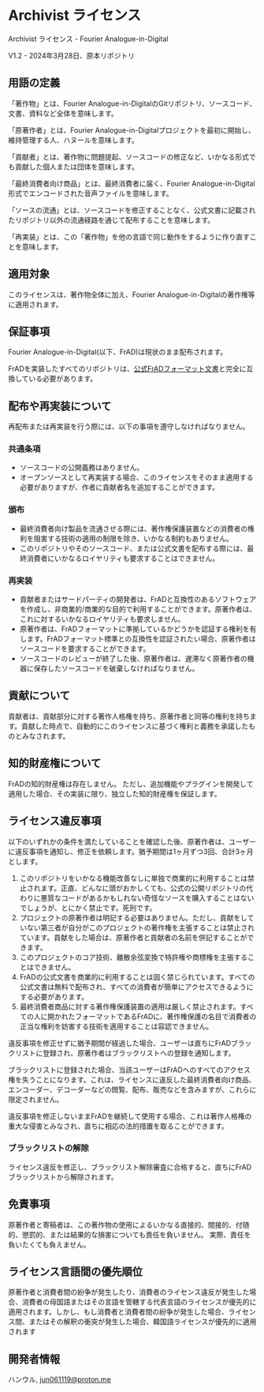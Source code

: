 # Archivist ライセンス

Archivist ライセンス - Fourier Analogue-in-Digital

V1.2 - 2024年3月28日、原本リポジトリ

## 用語の定義

「著作物」とは、Fourier Analogue-in-DigitalのGitリポジトリ、ソースコード、文書、資料など全体を意味します。

「原著作者」とは、Fourier Analogue-in-Digitalプロジェクトを最初に開始し、維持管理する人、ハヌールを意味します。

「貢献者」とは、著作物に問題提起、ソースコードの修正など、いかなる形式でも貢献した個人または団体を意味します。

「最終消費者向け商品」とは、最終消費者に届く、Fourier Analogue-in-Digital形式でエンコードされた音声ファイルを意味します。

「ソースの流通」とは、ソースコードを修正することなく、公式文書に記載されたリポジトリ以外の流通経路を通じて配布することを意味します。

「再実装」とは、この「著作物」を他の言語で同じ動作をするように作り直すことを意味します。

## 適用対象

このライセンスは、著作物全体に加え、Fourier Analogue-in-Digitalの著作権等に適用されます。

## 保証事項

Fourier Analogue-in-Digital(以下、FrAD)は現状のまま配布されます。

FrADを実装したすべてのリポジトリは、[公式FrADフォーマット文書](https://mikhael-openworkspace.notion.site/Format-specs-727affae8db043f2b50372d91d534368?pvs=4)と完全に互換している必要があります。

## 配布や再実装について

再配布または再実装を行う際には、以下の事項を遵守しなければなりません。

### 共通条項

- ソースコードの公開義務はありません。
- オープンソースとして再実装する場合、このライセンスをそのまま適用する必要がありますが、作者に貢献者名を追加することができます。

### 頒布

- 最終消費者向け製品を流通させる際には、著作権保護装置などの消費者の権利を阻害する技術の適用の制限を除き、いかなる制約もありません。
- このリポジトリやそのソースコード、または公式文書を配布する際には、最終消費者にいかなるロイヤリティも要求することはできません。

### 再実装

- 貢献者またはサードパーティの開発者は、FrADと互換性のあるソフトウェアを作成し、非商業的/商業的な目的で利用することができます。原著作者は、これに対するいかなるロイヤリティも要求しません。
- 原著作者は、FrADフォーマットに準拠しているかどうかを認証する権利を有します。FrADフォーマット標準との互換性を認証されたい場合、原著作者はソースコードを要求することができます。
- ソースコードのレビューが終了した後、原著作者は、遅滞なく原著作者の機器に保存したソースコードを破棄しなければなりません。

## 貢献について

貢献者は、貢献部分に対する著作人格権を持ち、原著作者と同等の権利を持ちます。貢献した時点で、自動的にこのライセンスに基づく権利と義務を承諾したものとみなされます。

## 知的財産権について

FrADの知的財産権は存在しません。 ただし、追加機能やプラグインを開発して適用した場合、その実装に限り、独立した知的財産権を保証します。

## ライセンス違反事項

以下のいずれかの条件を満たしていることを確認した後、原著作者は、ユーザーに違反事項を通知し、修正を依頼します。猶予期間は1ヶ月ずつ3回、合計3ヶ月とします。

1. このリポジトリをいかなる機能改善なしに単独で商業的に利用することは禁止されます。正直、どんなに頭がおかしくても、公式の公開リポジトリの代わりに悪質なコードがあるかもしれない奇怪なソースを購入することはないでしょうが、とにかく禁止です。死刑です。
2. プロジェクトの原著作者は明記する必要はありません。ただし、貢献をしていない第三者が自分がこのプロジェクトの著作権を主張することは禁止されています。貢献をした場合は、原著作者と貢献者の名前を併記することができます。
3. このプロジェクトのコア技術、離散余弦変換で特許権や商標権を主張することはできません。
4. FrADの公式文書を商業的に利用することは固く禁じられています。すべての公式文書は無料で配布され、すべての消費者が簡単にアクセスできるようにする必要があります。
5. 最終消費者商品に対する著作権保護装置の適用は厳しく禁止されます。すべての人に開かれたフォーマットであるFrADに、著作権保護の名目で消費者の正当な権利を妨害する技術を適用することは容認できません。

違反事項を修正せずに猶予期間が経過した場合、ユーザーは直ちにFrADブラックリストに登録され、原著作者はブラックリストへの登録を通知します。

ブラックリストに登録された場合、当該ユーザーはFrADへのすべてのアクセス権を失うことになります。これは、ライセンスに違反した最終消費者向け商品、エンコーダー、デコーダーなどの閲覧、配布、販売などを含みますが、これらに限定されません。

違反事項を修正しないままFrADを継続して使用する場合、これは著作人格権の重大な侵害とみなされ、直ちに相応の法的措置を取ることができます。

### ブラックリストの解除

ライセンス違反を修正し、ブラックリスト解除審査に合格すると、直ちにFrADブラックリストから解除されます。

## 免責事項

原著作者と寄稿者は、この著作物の使用によるいかなる直接的、間接的、付随的、懲罰的、または結果的な損害についても責任を負いません。 実際、責任を負いたくても負えません。

## ライセンス言語間の優先順位

原著作者と消費者間の紛争が発生したり、消費者のライセンス違反が発生した場合、消費者の母国語またはその言語を管轄する代表言語のライセンスが優先的に適用されます。しかし、もし消費者と消費者間の紛争が発生した場合、ライセンス間、またはその解釈の衝突が発生した場合、韓国語ライセンスが優先的に適用されます

## 開発者情報

ハンウル, <jun061119@proton.me>
